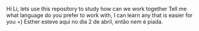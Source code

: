 Hi Li, lets use this repository to study how can we work together 
Tell me what language do you prefer to work with, I can learn any that is easier for you =) 
Esther esteve aqui no dia 2 de abril, então nem é piada. 
